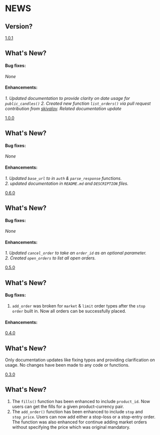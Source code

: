 # NEWS

## Version?

[1.0.1](https://github.com/DheerajAgarwal/rgdax/tree/dev)  

## What's New?

#### Bug fixes:

_None_

#### Enhancements:

_1. Updated documentation to provide clarity on date usage for `public_candles()`_
_2. Created new function `list_orders()` via pull request contribution from [skivalov](https://github.com/skivalov). Related documentation update_

[1.0.0](https://github.com/DheerajAgarwal/rgdax/tree/master)  

## What's New?

#### Bug fixes:

_None_

#### Enhancements:

_1. Updated `base_url` to in `auth` & `parse_response` functions._  
_2. updated documentation in `README.md` and `DESCRIPTION` files._

[0.6.0](https://github.com/DheerajAgarwal/rgdax/tree/rgdax_0.6)  

## What's New?

#### Bug fixes:

_None_

#### Enhancements:

_1. Updated `cancel_order` to take an `order_id` as an optional parameter._  
_2. Created `open_orders` to list all open orders._

[0.5.0](https://github.com/DheerajAgarwal/rgdax/tree/dev)  

## What's New?

#### Bug fixes:

1. `add_order` was broken for `market` & `limit` order types after the `stop order` built in. Now all orders can be successfully placed.

#### Enhancements:

[0.4.0](https://github.com/DheerajAgarwal/rgdax/tree/master)

## What's New?

Only documentation updates like fixing typos and providing clarification on usage. No changes have been made to any code or functions.

[0.3.0](https://github.com/DheerajAgarwal/rgdax/tree/rgdax_0.3)

## What's New?

1. The `fills()` function has been enhanced to include `product_id`. Now users can get the fills for a given product-currency pair.
2. The `add_order()` function has been enhanced to include `stop` and `stop_price`. Users can now add either a stop-loss or a stop-entry order. The function was also enhanced for continue adding market orders without specifying the price which was original mandatory.

